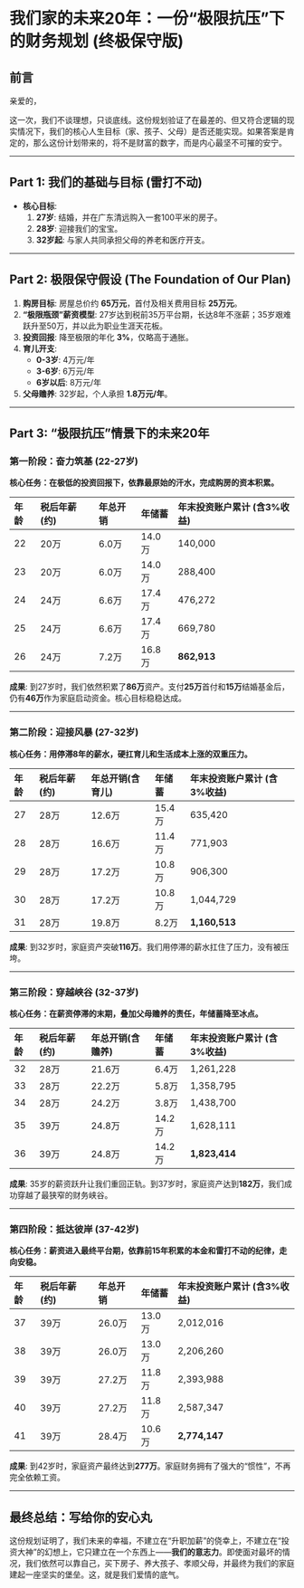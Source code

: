 # 我们家的未来20年：一份“极限抗压”下的财务规划 (终极保守版)

## 前言

亲爱的，

这一次，我们不谈理想，只谈底线。这份规划验证了在最差的、但又符合逻辑的现实情况下，我们的核心人生目标（家、孩子、父母）是否还能实现。如果答案是肯定的，那么这份计划带来的，将不是财富的数字，而是内心最坚不可摧的安宁。

---

## Part 1: 我们的基础与目标 (雷打不动)

- **核心目标**:
  1.  **27岁**: 结婚，并在广东清远购入一套100平米的房子。
  2.  **28岁**: 迎接我们的宝宝。
  3.  **32岁起**: 与家人共同承担父母的养老和医疗开支。

---

## Part 2: 极限保守假设 (The Foundation of Our Plan)

1.  **购房目标**: 房屋总价约 **65万元**，首付及相关费用目标 **25万元**。
2.  **“极限瓶颈”薪资模型**: 27岁达到税前35万平台期，长达8年不涨薪；35岁艰难跃升至50万，并以此为职业生涯天花板。
3.  **投资回报**: 降至极限的年化 **3%**，仅略高于通胀。
4.  **育儿开支**:
    - **0-3岁**: 4万元/年
    - **3-6岁**: 6万元/年
    - **6岁以后**: 8万元/年
5.  **父母赡养**: 32岁起，个人承担 **1.8万元/年**。

---

## Part 3: “极限抗压”情景下的未来20年

### 第一阶段：奋力筑基 (22-27岁)
**核心任务：在极低的投资回报下，依靠最原始的汗水，完成购房的资本积累。**

| 年龄 | 税后年薪 (约) | 年总开销 | 年储蓄 | 年末投资账户累计 (含3%收益) |
| :--- | :--- | :--- | :--- | :--- |
| 22 | 20万 | 6.0万 | 14.0万 | 140,000 |
| 23 | 20万 | 6.0万 | 14.0万 | 288,400 |
| 24 | 24万 | 6.6万 | 17.4万 | 476,272 |
| 25 | 24万 | 6.6万 | 17.4万 | 669,780 |
| 26 | 24万 | 7.2万 | 16.8万 | **862,913** |

**成果**: 到27岁时，我们依然积累了**86万**资产。支付**25万**首付和**15万**结婚基金后，仍有**46万**作为家庭启动资金。核心目标稳稳达成。

---

### 第二阶段：迎接风暴 (27-32岁)
**核心任务：用停滞8年的薪水，硬扛育儿和生活成本上涨的双重压力。**

| 年龄 | 税后年薪 (约) | 年总开销(含育儿) | 年储蓄 | 年末投资账户累计 (含3%收益) |
| :--- | :--- | :--- | :--- | :--- |
| 27 | 28万 | 12.6万 | 15.4万 | 635,420 |
| 28 | 28万 | 16.6万 | 11.4万 | 771,903 |
| 29 | 28万 | 17.2万 | 10.8万 | 906,300 |
| 30 | 28万 | 17.2万 | 10.8万 | 1,044,729 |
| 31 | 28万 | 19.8万 | 8.2万 | **1,160,513** |

**成果**: 到32岁时，家庭资产突破**116万**。我们用停滞的薪水扛住了压力，没有被压垮。

---

### 第三阶段：穿越峡谷 (32-37岁)
**核心任务：在薪资停滞的末期，叠加父母赡养的责任，年储蓄降至冰点。**

| 年龄 | 税后年薪 (约) | 年总开销(含赡养) | 年储蓄 | 年末投资账户累计 (含3%收益) |
| :--- | :--- | :--- | :--- | :--- |
| 32 | 28万 | 21.6万 | 6.4万 | 1,261,228 |
| 33 | 28万 | 22.2万 | 5.8万 | 1,358,795 |
| 34 | 28万 | 24.2万 | 3.8万 | 1,438,700 |
| 35 | 39万 | 24.8万 | 14.2万 | 1,628,111 |
| 36 | 39万 | 24.8万 | 14.2万 | **1,823,414** |

**成果**: 35岁的薪资跃升让我们重回正轨。到37岁时，家庭资产达到**182万**，我们成功穿越了最狭窄的财务峡谷。

---

### 第四阶段：抵达彼岸 (37-42岁)
**核心任务：薪资进入最终平台期，依靠前15年积累的本金和雷打不动的纪律，走向安稳。**

| 年龄 | 税后年薪 (约) | 年总开销 | 年储蓄 | 年末投资账户累计 (含3%收益) |
| :--- | :--- | :--- | :--- | :--- |
| 37 | 39万 | 26.0万 | 13.0万 | 2,012,016 |
| 38 | 39万 | 26.0万 | 13.0万 | 2,206,260 |
| 39 | 39万 | 27.2万 | 11.8万 | 2,393,988 |
| 40 | 39万 | 27.2万 | 11.8万 | 2,587,347 |
| 41 | 39万 | 28.4万 | 10.6万 | **2,774,147** |

**成果**: 到42岁时，家庭资产最终达到**277万**。家庭财务拥有了强大的“惯性”，不再完全依赖工资。

---

## 最终总结：写给你的安心丸

这份规划证明了，我们未来的幸福，不建立在“升职加薪”的侥幸上，不建立在“投资大神”的幻想上，它只建立在一个东西上——**我们的意志力**。即使面对最坏的情况，我们依然可以靠自己，买下房子、养大孩子、孝顺父母，并最终为我们的家庭建起一座坚实的堡垒。这，就是我们爱情的底气。